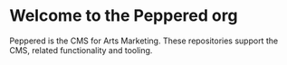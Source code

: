 # Welcome to the Peppered org

Peppered is the CMS for Arts Marketing. These repositories support the CMS, related functionality and tooling.
